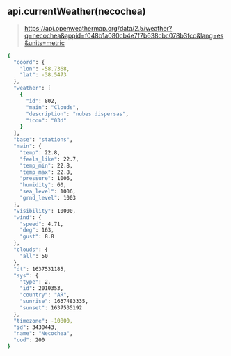 ## api.currentWeather(necochea)
> https://api.openweathermap.org/data/2.5/weather?q=necochea&appid=f048b1a080cb4e7f7b638cbc078b3fcd&lang=es&units=metric
```bash
{
  "coord": {
    "lon": -58.7368,
    "lat": -38.5473
  },
  "weather": [
    {
      "id": 802,
      "main": "Clouds",
      "description": "nubes dispersas",
      "icon": "03d"
    }
  ],
  "base": "stations",
  "main": {
    "temp": 22.8,
    "feels_like": 22.7,
    "temp_min": 22.8,
    "temp_max": 22.8,
    "pressure": 1006,
    "humidity": 60,
    "sea_level": 1006,
    "grnd_level": 1003
  },
  "visibility": 10000,
  "wind": {
    "speed": 4.71,
    "deg": 163,
    "gust": 8.8
  },
  "clouds": {
    "all": 50
  },
  "dt": 1637531185,
  "sys": {
    "type": 2,
    "id": 2010353,
    "country": "AR",
    "sunrise": 1637483335,
    "sunset": 1637535192
  },
  "timezone": -10800,
  "id": 3430443,
  "name": "Necochea",
  "cod": 200
}
```
